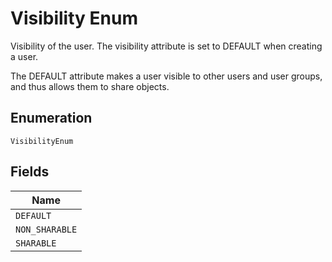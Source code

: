 
# Visibility Enum

Visibility of the user. The visibility attribute is set to DEFAULT when creating a user.

The DEFAULT attribute makes a user visible to other users and user groups, and thus allows them to share objects.

## Enumeration

`VisibilityEnum`

## Fields

| Name |
|  --- |
| `DEFAULT` |
| `NON_SHARABLE` |
| `SHARABLE` |

